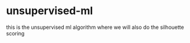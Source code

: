 # unsupervised-ml
this is the unsupervised ml algorithm where we will also do the silhouette scoring
